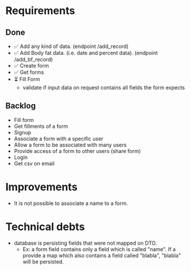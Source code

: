 # Requirements
## Done
  - ✅ Add any kind of data. (endpoint /add_record)
  - ✅ Add Body fat data. (i.e. date and percent data). (endpoint /add_bf_record)
  - ✅ Create form
  - ✅ Get forms
  - ⏳ Fill Form
    - validate if input data on request contains all fields the form expects

## Backlog
  - Fill form
  - Get fillments of a form
  - Signup
  - Associate a form with a specific user
  - Allow a form to be associated with many users
  - Provide access of a form to other users (share form)
  - Login
  - Get csv on email

# Improvements
  - It is not possible to associate a name to a form.

# Technical debts
  - database is persisting fields that were not mapped on DTO.
    - Ex: a form field contains only a field which is called "name". If a provide a map which
    also contains a field called "blabla", "blabla" will be persisted.